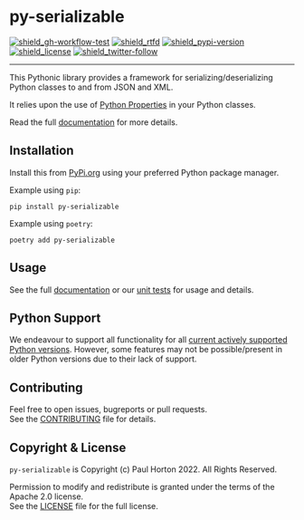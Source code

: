 # py-serializable

[![shield_gh-workflow-test]][link_gh-workflow-test]
[![shield_rtfd]][link_rtfd]
[![shield_pypi-version]][link_pypi]
[![shield_license]][license_file]
[![shield_twitter-follow]][link_twitter]

----

This Pythonic library provides a framework for serializing/deserializing Python classes to and from JSON and XML.

It relies upon the use of 
[Python Properties](https://docs.python.org/3/library/functions.html?highlight=property#property) in your Python
classes.

Read the full [documentation][link_rtfd] for more details.

## Installation

Install this from [PyPi.org][link_pypi] using your preferred Python package manager.

Example using `pip`:

```shell
pip install py-serializable
```

Example using `poetry`:

```shell
poetry add py-serializable
```

## Usage

See the full [documentation][link_rtfd] or our [unit tests][link_unit_tests] for usage and details.

## Python Support

We endeavour to support all functionality for all [current actively supported Python versions](https://www.python.org/downloads/).
However, some features may not be possible/present in older Python versions due to their lack of support.

## Contributing

Feel free to open issues, bugreports or pull requests.  
See the [CONTRIBUTING][contributing_file] file for details.

## Copyright & License

`py-serializable` is Copyright (c) Paul Horton 2022. All Rights Reserved.

Permission to modify and redistribute is granted under the terms of the Apache 2.0 license.  
See the [LICENSE][license_file] file for the full license.

[license_file]: https://github.com/madpah/serializable/blob/main/LICENSE
[contributing_file]: https://github.com/madpah/serializable/blob/main/CONTRIBUTING.md
[link_rtfd]: https://py-serializable.readthedocs.io/

[shield_gh-workflow-test]: https://img.shields.io/github/workflow/status/madpah/serializable/Python%20CI/main?logo=GitHub&logoColor=white "build"
[shield_rtfd]: https://img.shields.io/readthedocs/py-serializable?logo=readthedocs&logoColor=white
[shield_pypi-version]: https://img.shields.io/pypi/v/py-serializable?logo=Python&logoColor=white&label=PyPI "PyPI"
[shield_license]: https://img.shields.io/github/license/madpah/serializable?logo=open%20source%20initiative&logoColor=white "license"
[shield_twitter-follow]: https://img.shields.io/badge/Twitter-follow-blue?logo=Twitter&logoColor=white "twitter follow"
[link_gh-workflow-test]: https://github.com/madpah/serializable/actions/workflows/python.yml?query=branch%3Amain
[link_pypi]: https://pypi.org/project/py-serializable/
[link_twitter]: https://twitter.com/madpah
[link_unit_tests]: https://github.com/madpah/serializable/blob/main/tests
